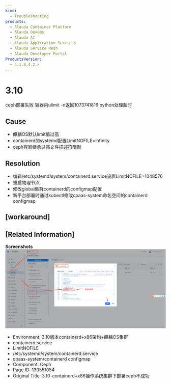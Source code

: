 ```yaml
---
kind:
  - Troubleshooting
products:
  - Alauda Container Platform
  - Alauda DevOps
  - Alauda AI
  - Alauda Application Services
  - Alauda Service Mesh
  - Alauda Developer Portal
ProductsVersion:
  - 4.1.0,4.2.x
---
```

<!-- A type of document that involves encountering a fault, diagnosing it, performing root cause analysis, and providing solutions. -->

# 3.10

ceph部署失败 容器内ulimit -n返回1073741816 python处理超时

## Cause
- 麒麟OS默认limit值过高
- containerd的systemd配置LimitNOFILE=infinity
- ceph容器继承过高文件描述符限制

## Resolution
- 编辑/etc/systemd/system/containerd.service设置LimitNOFILE=1048576
- 重启物理节点
- 修改global集群containerd的configmap配置
- 新平台部署时通过kubectl修改cpaas-system命名空间的containerd configmap

## [workaround]

## [Related Information]
**Screenshots**
![](assets/3-10-containerd-x86cao-zuo-xi-tong-ji-qun-xia-bu-shu-cephbu-cheng-gong/image2022-11-7_16-30-32.png)
- Environment: 3.10版本containerd+x86架构+麒麟OS集群
- containerd.service
- LimitNOFILE
- /etc/systemd/system/containerd.service
- cpaas-system/containerd configmap
- Component: Ceph
- Page ID: 130551054
- Original Title: 3.10-containerd+x86操作系统集群下部署ceph不成功
